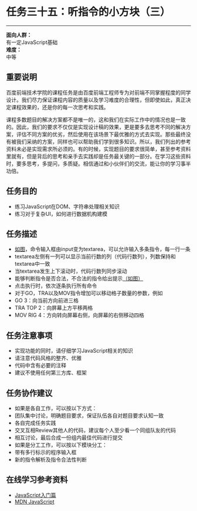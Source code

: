 # 任务三十五：听指令的小方块（三）
--------

**面向人群：**  
有一定JavaScript基础  
**难度：**  
中等  

## 重要说明

百度前端技术学院的课程任务是由百度前端工程师专为对前端不同掌握程度的同学设计。我们尽力保证课程内容的质量以及学习难度的合理性，但即使如此，真正决定课程效果的，还是你的每一次思考和实践。

课程多数题目的解决方案都不是唯一的，这和我们在实际工作中的情况也是一致的。因此，我们的要求不仅仅是实现设计稿的效果，更是要多去思考不同的解决方案，评估不同方案的优劣，然后使用在该场景下最优雅的方式去实现。那些最终没有被我们采纳的方案，同样也可以帮助我们学到很多知识。所以，我们列出的参考资料未必是实现需求所必须的。有的时候，实现题目的要求很简单，甚至参考资料里就有，但是背后的思考和亲手去实践却是任务最关键的一部分。在学习这些资料时，要多思考，多提问，多质疑。相信通过和小伙伴们的交流，能让你的学习事半功倍。

## 任务目的

+ 练习JavaScript在DOM、字符串处理相关知识
+ 练习对于复杂UI，如何进行数据机构建模

## 任务描述

+ [如图](task_2_35_1.jpg)，命令输入框由input变为textarea，可以允许输入多条指令，每一行一条
+ textarea左侧有一列可以显示当前行数的列（代码行数列），列数保持和textarea中一致
+ 当textarea发生上下滚动时，代码行数列同步滚动
+ 能够判断指令是否合法，不合法的指令给出提示[（如图）](task_2_35_2.jpg)
+ 点击执行时，依次逐条执行所有命令
+ 对于GO，TRA以及MOV指令增加可以移动格子数量的参数，例如
+ GO 3：向当前方向前进三格
+ TRA TOP 2：向屏幕上方平移两格
+ MOV RIG 4：方向转向屏幕右侧，向屏幕的右侧移动四格

## 任务注意事项

+ 实现功能的同时，请仔细学习JavaScript相关的知识
+ 请注意代码风格的整齐、优雅
+ 代码中含有必要的注释
+ 建议不使用任何第三方库、框架

## 任务协作建议

+ 如果是各自工作，可以按以下方式：
+ 团队集中讨论，明确题目要求，保证队伍各自对题目要求认知一致
+ 各自完成任务实践
+ 交叉互相Review其他人的代码，建议每个人至少看一个同组队友的代码
+ 相互讨论，最后合成一份组内最佳代码进行提交
+ 如果是分工工作，可以按以下模块分工：
+ 带有多行标示的程序输入框
+ 新的指令解析及指令合法性判断

## 在线学习参考资料

+ [JavaScript入门篇](http://www.imooc.com/view/36)
+ [MDN JavaScript](https://developer.mozilla.org/zh-CN/docs/Web/JavaScript)
